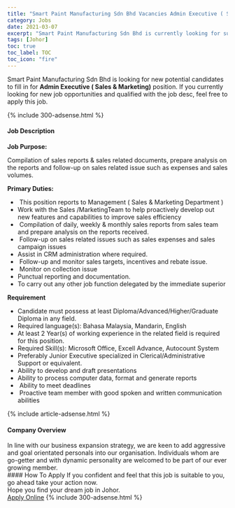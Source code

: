 ```yaml
---
title: "Smart Paint Manufacturing Sdn Bhd Vacancies Admin Executive ( Sales & Marketing)" 
category: Jobs 
date: 2021-03-07 
excerpt: "Smart Paint Manufacturing Sdn Bhd is currently looking for suitable person to fill in the Admin Executive ( Sales & Marketing) which based in Johor" 
tags: [Johor] 
toc: true 
toc_label: TOC 
toc_icon: "fire" 
--- 
```


<p>Smart Paint Manufacturing Sdn Bhd is looking for new potential candidates to fill in for <b>Admin Executive ( Sales & Marketing)</b> position. If you currently looking for new job opportunities and qualified with the job desc, feel free to apply this job.
</p>{% include 300-adsense.html %} 
<div><div><h4>Job Description</h4></div><div><div><span><div><p><strong>Job Purpose:</strong></p><p>Compilation of sales reports &amp; sales related documents, prepare analysis on the reports and follow-up on sales related issue such as expenses and sales volumes.</p><p><strong>Primary Duties:</strong></p><ul><li>&#160;This position reports to Management ( Sales &amp; Marketing Department )&#160;</li><li>Work with the Sales /MarketingTeam to help proactively develop out new features and capabilities to improve sales efficiency</li><li>&#160;Compilation of daily, weekly &amp; monthly sales reports from sales team and prepare analysis on the reports received.</li><li>&#160;Follow-up on sales related issues such as sales expenses and sales campaign issues</li><li>Assist in CRM administration where required.</li><li>&#160;Follow-up and monitor sales targets, incentives and rebate issue.</li><li>&#160;Monitor on collection issue</li><li>Punctual reporting and documentation.</li><li>To carry out any other job function delegated by the immediate superior</li></ul><p><strong>Requirement&#160;</strong></p><ul><li>Candidate must possess at least Diploma/Advanced/Higher/Graduate Diploma&#160;in any field.</li><li>Required language(s):&#160;Bahasa Malaysia, Mandarin, English</li><li>At least 2&#160;Year(s) of working experience in the related field is required for this position.</li><li>Required Skill(s): Microsoft Office, Excell Advance, Autocount System</li><li>Preferably Junior Executive specialized in Clerical/Administrative Support or equivalent.</li><li>Ability to develop and draft presentations</li><li>Ability to process computer data, format and generate reports</li><li>&#160;Ability to meet deadlines</li><li>&#160;Proactive team member with good spoken and written communication abilities</li></ul></div></span></div></div></div> 
{% include article-adsense.html %} 
<div><div><h4>Company Overview</h4></div><div><div><span><div><div>In line with our business expansion strategy, we are keen to add aggressive and goal orientated personals into our organisation. Individuals whom are go-getter and with dynamic personality are welcomed to be part of our ever growing member.</div></div></span></div></div></div> 
#### How To Apply 
If you confident and feel that this job is suitable to you, go ahead take your action now. <br/> 
Hope you find your dream job in Johor. <br/> 
<a href="https://www.jobstreet.com.my/en/job/admin-executive-sales-marketing-4497775?jobId=jobstreet-my-job-4497775&" class="btn btn--info" target="_blank" rel="nofollow noopenner">Apply Online</a> 
{% include 300-adsense.html %} 